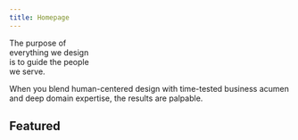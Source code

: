 ```yaml
---
title: Homepage
---
```


<title-block>
The purpose of<br>
everything we design<br>
<span>is to guide the people<br>
we serve.</span>
</title-block>

<grid background="gray-10">
<column lg="8">

When you blend human-centered design with time-tested business acumen and deep domain expertise, the results are palpable.

</column>
</grid>

<grid background="gray-10">
<column lg="4">

## Featured
<!-- -->
</column>
<column lg="4">

<info-tile
      type="small"
      img_src="./global/images/tile-img-sm__ix-migros.png"
      img_alt="an image of a little boy drinking from a mug"
      tile_title_one="iX + Migros"
      description="An integrated experience for Switzerland's most popular brand"
      link_one="Read more">
    </info-tile>

</column>
<column lg="4">

<info-tile
      type="small"
      img_src="./global/images/tile-img-sm__ix-migros.png"
      img_alt="an image of a little boy drinking from a mug"
      tile_title_one="iX + Migros"
      description="An integrated experience for Switzerland's most popular brand"
      link_one="Read more">
    </info-tile>

</column>
<column lg="4">

  <info-tile
      type="small"
      img_src="./global/images/tile-img-sm__ix-migros.png"
      img_alt="an image of a little boy drinking from a mug"
      tile_title_one="iX + Migros"
      description="An integrated experience for Switzerland's most popular brand"
      link_one="Read more">
    </info-tile>

</column>
</grid>
